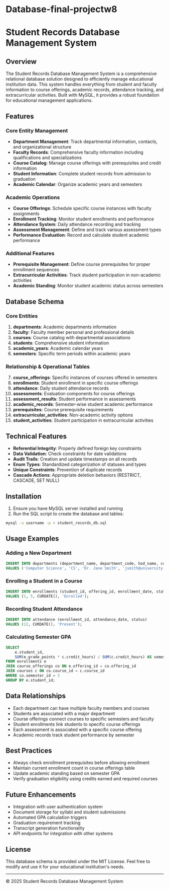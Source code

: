# Database-final-projectw8

# Student Records Database Management System

## Overview
The Student Records Database Management System is a comprehensive relational database solution designed to efficiently manage educational institution data. This system handles everything from student and faculty information to course offerings, academic records, attendance tracking, and extracurricular activities. Built with MySQL, it provides a robust foundation for educational management applications.

## Features

### Core Entity Management
- **Department Management**: Track departmental information, contacts, and organizational structure
- **Faculty Records**: Comprehensive faculty information including qualifications and specializations
- **Course Catalog**: Manage course offerings with prerequisites and credit information
- **Student Information**: Complete student records from admission to graduation
- **Academic Calendar**: Organize academic years and semesters

### Academic Operations
- **Course Offerings**: Schedule specific course instances with faculty assignments
- **Enrollment Tracking**: Monitor student enrollments and performance
- **Attendance System**: Daily attendance recording and tracking
- **Assessment Management**: Define and track various assessment types
- **Performance Evaluation**: Record and calculate student academic performance

### Additional Features
- **Prerequisite Management**: Define course prerequisites for proper enrollment sequences
- **Extracurricular Activities**: Track student participation in non-academic activities
- **Academic Standing**: Monitor student academic status across semesters

## Database Schema

### Core Entities
1. **departments**: Academic departments information
2. **faculty**: Faculty member personal and professional details
3. **courses**: Course catalog with departmental associations
4. **students**: Comprehensive student information
5. **academic_years**: Academic calendar years
6. **semesters**: Specific term periods within academic years

### Relationship & Operational Tables
7. **course_offerings**: Specific instances of courses offered in semesters
8. **enrollments**: Student enrollment in specific course offerings
9. **attendance**: Daily student attendance records
10. **assessments**: Evaluation components for course offerings
11. **assessment_results**: Student performance in assessments
12. **academic_records**: Semester-wise student academic performance
13. **prerequisites**: Course prerequisite requirements
14. **extracurricular_activities**: Non-academic activity options
15. **student_activities**: Student participation in extracurricular activities

## Technical Features
- **Referential Integrity**: Properly defined foreign key constraints
- **Data Validation**: Check constraints for date validations
- **Audit Trails**: Creation and update timestamps on all records
- **Enum Types**: Standardized categorization of statuses and types
- **Unique Constraints**: Prevention of duplicate records
- **Cascade Actions**: Appropriate deletion behaviors (RESTRICT, CASCADE, SET NULL)

## Installation

1. Ensure you have MySQL server installed and running
2. Run the SQL script to create the database and tables:

```bash
mysql -u username -p < student_records_db.sql
```

## Usage Examples

### Adding a New Department
```sql
INSERT INTO departments (department_name, department_code, hod_name, contact_email, office_location)
VALUES ('Computer Science', 'CS', 'Dr. Jane Smith', 'jsmith@university.edu', 'Tech Building, Room 301');
```

### Enrolling a Student in a Course
```sql
INSERT INTO enrollments (student_id, offering_id, enrollment_date, status)
VALUES (1, 5, CURDATE(), 'Enrolled');
```

### Recording Student Attendance
```sql
INSERT INTO attendance (enrollment_id, attendance_date, status)
VALUES (12, CURDATE(), 'Present');
```

### Calculating Semester GPA
```sql
SELECT 
    e.student_id,
    SUM(e.grade_points * c.credit_hours) / SUM(c.credit_hours) AS semester_gpa
FROM enrollments e
JOIN course_offerings co ON e.offering_id = co.offering_id
JOIN courses c ON co.course_id = c.course_id
WHERE co.semester_id = 3
GROUP BY e.student_id;
```

## Data Relationships
- Each department can have multiple faculty members and courses
- Students are associated with a major department
- Course offerings connect courses to specific semesters and faculty
- Student enrollments link students to specific course offerings
- Each assessment is associated with a specific course offering
- Academic records track student performance by semester

## Best Practices
- Always check enrollment prerequisites before allowing enrollment
- Maintain current enrollment count in course offerings table
- Update academic standing based on semester GPA
- Verify graduation eligibility using credits earned and required courses

## Future Enhancements
- Integration with user authentication system
- Document storage for syllabi and student submissions
- Automated GPA calculation triggers
- Graduation requirement tracking
- Transcript generation functionality
- API endpoints for integration with other systems

## License
This database schema is provided under the MIT License. Feel free to modify and use it for your educational institution's needs.

---

© 2025 Student Records Database Management System